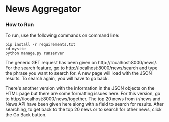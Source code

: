 # News Aggregator

### How to Run

To run, use the following commands on command line:

```
pip install -r requirements.txt
cd mysite
python manage.py runserver
```

The generic GET request has been given on http://localhost:8000/news/. For the search feature, go to http://localhost:8000/news/search and type the phrase you want to search for. A new page will load with the JSON results. To search again, you will have to go back.

There's another version with the information in the JSON objects on the HTML page but there are some formatting issues here. For this version, go to http://localhost:8000/news/together. The top 20 news from /r/news and News API have been given here along with a field to search for results. After searching, to get back to the top 20 news or to search for other news, click the Go Back button.